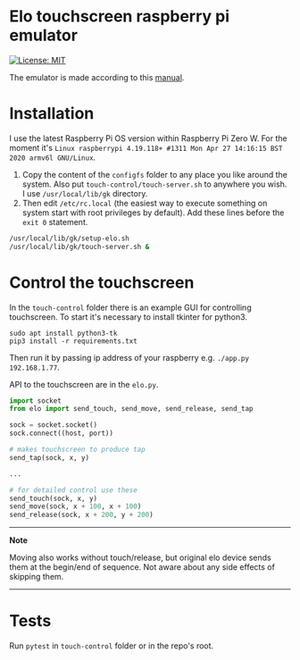 # Elo touchscreen raspberry pi emulator

[![License: MIT](https://img.shields.io/badge/License-MIT-blue.svg)](https://opensource.org/licenses/MIT)

The emulator is made according to this [manual](https://wiki.tizen.org/USB/Linux_USB_Layers/Configfs_Composite_Gadget).

# Installation 

I use the latest Raspberry Pi OS version within Raspberry Pi Zero W. For the moment it's `Linux raspberrypi 4.19.118+ #1311 Mon Apr 27 14:16:15 BST 2020 armv6l GNU/Linux`.

1. Copy the content of the `configfs` folder to any place you like around the system. 
Also put `touch-control/touch-server.sh` to anywhere you wish. I use `/usr/local/lib/gk` directory.  
2. Then edit `/etc/rc.local` (the easiest way to execute something on system start with root privileges by default).
Add these lines before the `exit 0` statement.
```bash
/usr/local/lib/gk/setup-elo.sh
/usr/local/lib/gk/touch-server.sh &
```

# Control the touchscreen

In the `touch-control` folder there is an example GUI for controlling touchscreen. 
To start it's necessary to install tkinter for python3.
 
```
sudo apt install python3-tk
pip3 install -r requirements.txt
```

Then run it by passing ip address of your raspberry e.g. `./app.py 192.168.1.77`.

API to the touchscreen are in the `elo.py`.

```python
import socket
from elo import send_touch, send_move, send_release, send_tap

sock = socket.socket()
sock.connect((host, port))

# makes touchscreen to produce tap 
send_tap(sock, x, y)

...

# for detailed control use these
send_touch(sock, x, y)
send_move(sock, x + 100, x + 100)   
send_release(sock, x + 200, y + 200)
```

---
**Note**

Moving also works without touch/release, but original elo device sends them at the begin/end of sequence. 
Not aware about any side effects of skipping them.

---

# Tests

Run `pytest` in `touch-control` folder or in the repo's root.

